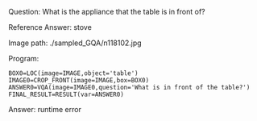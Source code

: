 Question: What is the appliance that the table is in front of?

Reference Answer: stove

Image path: ./sampled_GQA/n118102.jpg

Program:

```
BOX0=LOC(image=IMAGE,object='table')
IMAGE0=CROP_FRONT(image=IMAGE,box=BOX0)
ANSWER0=VQA(image=IMAGE0,question='What is in front of the table?')
FINAL_RESULT=RESULT(var=ANSWER0)
```
Answer: runtime error

